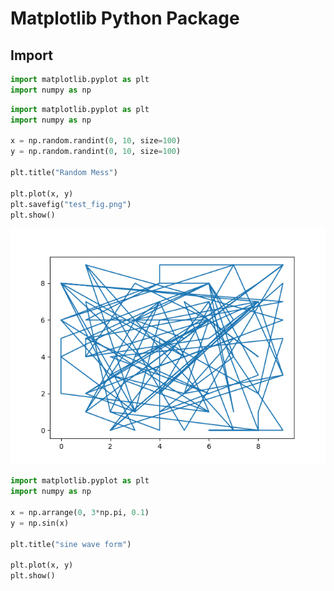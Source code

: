 # Matplotlib Python Package

## Import 

```python
import matplotlib.pyplot as plt
import numpy as np
```


```python
import matplotlib.pyplot as plt
import numpy as np

x = np.random.randint(0, 10, size=100)
y = np.random.randint(0, 10, size=100)

plt.title("Random Mess")

plt.plot(x, y)
plt.savefig("test_fig.png")
plt.show()
```
![Random Mess](photos/test_fig.png)



```python
import matplotlib.pyplot as plt
import numpy as np

x = np.arrange(0, 3*np.pi, 0.1)
y = np.sin(x)

plt.title("sine wave form")

plt.plot(x, y)
plt.show()
```





